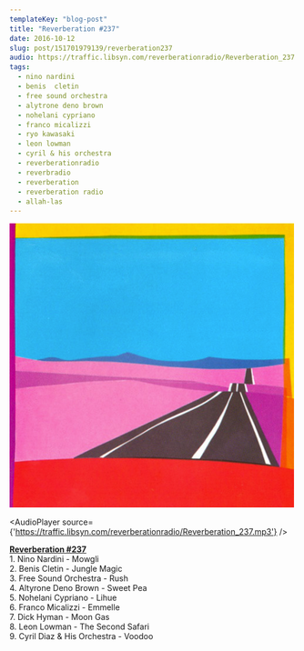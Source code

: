 ```yaml
---
templateKey: "blog-post"
title: "Reverberation #237"
date: 2016-10-12
slug: post/151701979139/reverberation237
audio: https://traffic.libsyn.com/reverberationradio/Reverberation_237.mp3
tags:
  - nino nardini
  - benis  cletin
  - free sound orchestra
  - alytrone deno brown
  - nohelani cypriano
  - franco micalizzi
  - ryo kawasaki
  - leon lowman
  - cyril & his orchestra
  - reverberationradio
  - reverbradio
  - reverberation
  - reverberation radio
  - allah-las
---
```


![Reverberation #237](../images/005d81a9c5539f869967e795c3ee993a68b7fc2de3522007720f49930dbc1f82.png)

<AudioPlayer source={'https://traffic.libsyn.com/reverberationradio/Reverberation_237.mp3'} />

<p><b><a href="https://traffic.libsyn.com/reverberationradio/Reverberation_237.mp3">Reverberation #237</a><br /></b>1. Nino Nardini - Mowgli<br />2. Benis Cletin - Jungle Magic<br />3. Free Sound Orchestra - Rush<br />4. Altyrone Deno Brown - Sweet Pea<br />5. Nohelani Cypriano - Lihue<br />6. Franco Micalizzi - Emmelle<br />7. Dick Hyman - Moon Gas<br />8. Leon Lowman - The Second Safari<br />9. Cyril Diaz &amp; His Orchestra - Voodoo</p>
